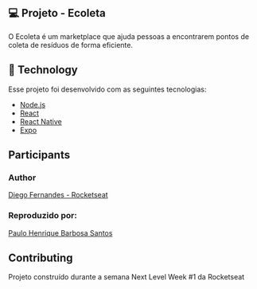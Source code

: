 ## 💻 Projeto - Ecoleta 

O Ecoleta é um marketplace que ajuda pessoas a encontrarem pontos de coleta de resíduos de forma eficiente.

## 🚀 Technology

Esse projeto foi desenvolvido com as seguintes tecnologias:

- [Node.js](https://nodejs.org/en/)
- [React](https://reactjs.org)
- [React Native](https://facebook.github.io/react-native/)
- [Expo](https://expo.io/)

## Participants

### Author

[Diego Fernandes - Rocketseat](https://github.com/Rocketseat)

### Reproduzido por:

[Paulo Henrique Barbosa Santos](https://www.linkedin.com/in/paulo-henrique-barbosa/)

## Contributing

Projeto construído durante a semana Next Level Week #1 da Rocketseat
